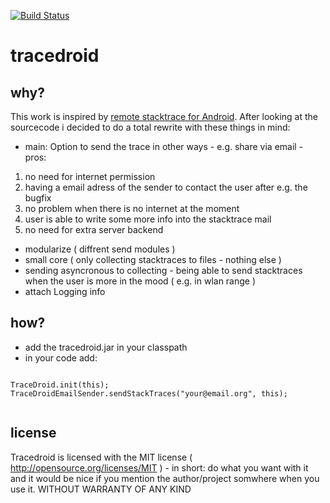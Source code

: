 [![Build Status](https://ligi.ci.cloudbees.com/job/tracedroid/badge/icon)](https://ligi.ci.cloudbees.com/job/tracedroid/)

tracedroid
==========

why?
----

This work is inspired by [remote stacktrace for Android][1]. After looking at the sourcecode i decided to do a total
 rewrite with these things in mind:

 - main: Option to send the trace in other ways - e.g. share via email - pros:
  1. no need for internet permission
  2. having a email adress of the sender to contact the user after e.g. the bugfix
  3. no problem when there is no internet at the moment
  4. user is able to write some more info into the stacktrace mail
  5. no need for extra server backend
 - modularize ( diffrent send modules )
 - small core ( only collecting stacktraces to files - nothing else )
 - sending asyncronous to collecting - being able to send stacktraces when the user is more in the mood ( e.g. in wlan range )
 - attach Logging info

how?
----

 - add the tracedroid.jar in your classpath
 - in your code add:

  <pre><code>
TraceDroid.init(this);
TraceDroidEmailSender.sendStackTraces("your@email.org", this);
  </code></pre>

license
-------

Tracedroid is licensed with the MIT license ( http://opensource.org/licenses/MIT ) - in short: do what you want with it and it would be nice if you mention the author/project somwhere when you use it. WITHOUT WARRANTY OF ANY KIND

[1]: http://code.google.com/p/android-remote-stacktrace/
